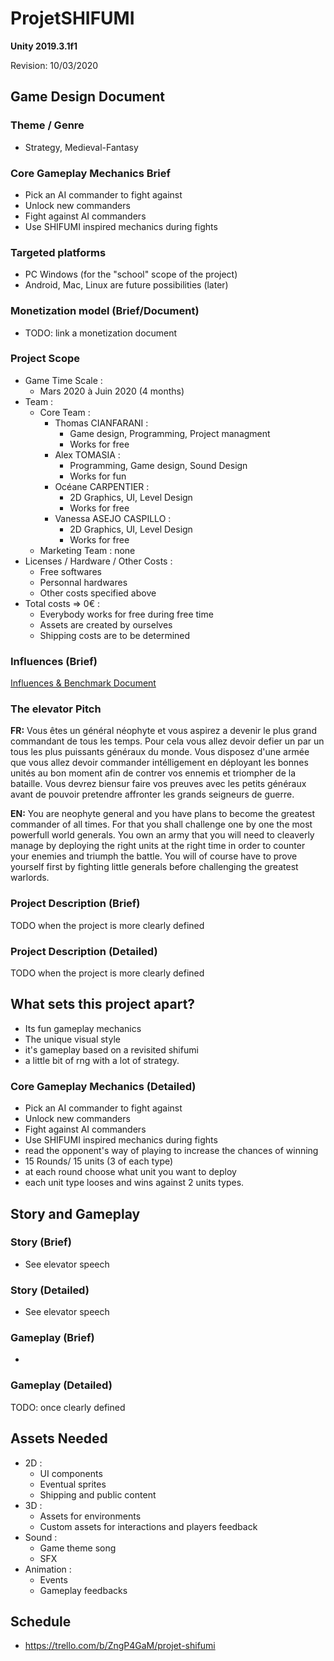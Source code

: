 # ProjetSHIFUMI
__Unity 2019.3.1f1__

Revision: 10/03/2020

## Game Design Document

### Theme / Genre
- Strategy, Medieval-Fantasy

### Core Gameplay Mechanics Brief
- Pick an AI commander to fight against
- Unlock new commanders
- Fight against AI commanders 
- Use SHIFUMI inspired mechanics during fights

### Targeted platforms
- PC Windows (for the "school" scope of the project)
- Android, Mac, Linux are future possibilities (later)

### Monetization model (Brief/Document)
- TODO: link a monetization document

### Project Scope
- Game Time Scale :
  - Mars 2020 à Juin 2020 (4 months)
- Team :
  - Core Team : 
    - Thomas CIANFARANI : 
      - Game design, Programming, Project managment
      - Works for free
    - Alex TOMASIA : 
      - Programming, Game design, Sound Design
      - Works for fun
    - Océane CARPENTIER : 
      - 2D Graphics, UI, Level Design
      - Works for free
    - Vanessa ASEJO CASPILLO : 
      - 2D Graphics, UI, Level Design
      - Works for free
  - Marketing Team : none
- Licenses / Hardware / Other Costs :
  - Free softwares
  - Personnal hardwares
  - Other costs specified above
- Total costs => 0€ : 
  - Everybody works for free during free time
  - Assets are created by ourselves
  - Shipping costs are to be determined

### Influences (Brief)
[Influences & Benchmark Document](https://docs.google.com/document/d/1-crH3qDEdT_eW-AlxJtIj2H0OhJSgdSDaQBnwu1a2KQ/edit?usp=sharing)

### The elevator Pitch
__FR:__ Vous êtes un général néophyte et vous aspirez a devenir le plus grand commandant de tous les temps. Pour cela vous allez devoir 
defier un par un tous les plus puissants généraux du monde. Vous disposez d'une armée que vous allez devoir commander intélligement en déployant les bonnes unités au bon moment afin de contrer vos ennemis et triompher de la bataille.
Vous devrez biensur faire vos preuves avec les petits généraux avant de pouvoir pretendre affronter les grands seigneurs de guerre.

__EN:__ You are neophyte general and you have plans to become the greatest commander of all times. For that you shall challenge one by one the most powerfull world generals. You own an army that you will need to cleaverly manage by deploying the right units at the right time in order to counter your enemies and triumph the battle. You will of course have to prove yourself first by fighting little generals before challenging the greatest warlords.

### Project Description (Brief)
TODO when the project is more clearly defined

### Project Description (Detailed)
TODO when the project is more clearly defined

## What sets this project apart?
- Its fun gameplay mechanics
- The unique visual style
- it's gameplay based on a revisited shifumi
- a little bit of rng with a lot of strategy.

### Core Gameplay Mechanics (Detailed)
- Pick an AI commander to fight against
- Unlock new commanders
- Fight against AI commanders 
- Use SHIFUMI inspired mechanics during fights
- read the opponent's way of playing to increase the chances of winning
- 15 Rounds/ 15 units (3 of each type)
- at each round choose what unit you want to deploy
- each unit type looses and wins against 2 units types.

## Story and Gameplay

### Story (Brief)
- See elevator speech

### Story (Detailed)
- See elevator speech

### Gameplay (Brief)
- 

### Gameplay (Detailed)
TODO: once clearly defined

## Assets Needed
- 2D : 
  - UI components
  - Eventual sprites
  - Shipping and public content
- 3D : 
  - Assets for environments
  - Custom assets for interactions and players feedback
- Sound :
  - Game theme song
  - SFX
- Animation : 
  - Events
  - Gameplay feedbacks

## Schedule
- https://trello.com/b/ZngP4GaM/projet-shifumi
